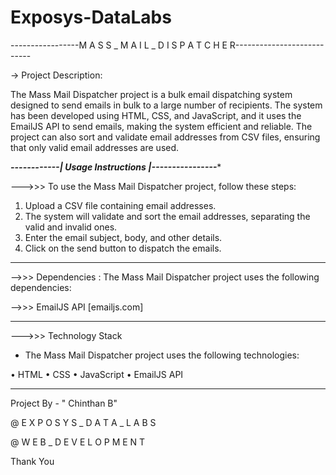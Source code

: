 # Exposys-DataLabs

-----------------M A S S _ M A I L _ D I S P A T C H E R---------------------------

-> Project Description:

The Mass Mail Dispatcher project is a bulk email dispatching system designed to send emails in bulk to a large number of recipients.
The system has been developed using HTML, CSS, and JavaScript, and it uses the EmailJS API to send emails, making the system efficient and reliable.
The project can also sort and validate email addresses from CSV files, ensuring that only valid email addresses are used.


*******------------| Usage Instructions |----------------********

--->>> To use the Mass Mail Dispatcher project, follow these steps:

 1. Upload a CSV file containing email addresses.
 2. The system will validate and sort the email addresses, separating the valid and invalid ones.
 3. Enter the email subject, body, and other details.
 4. Click on the send button to dispatch the emails.


--------------------------------------------------------------------------------------------
-->>> Dependencies :
The Mass Mail Dispatcher project uses the following dependencies:

-->>> EmailJS API [emailjs.com]


---------------------------------------------------------------------------------------------
--->>> Technology Stack
- The Mass Mail Dispatcher project uses the following technologies:

 • HTML
 • CSS
 • JavaScript
 • EmailJS API

---------------------------------------------------------------------------------------------
Project By - " Chinthan B"

@ E X P O S Y S _ D A T A _ L A B S

@ W E B _ D E V E L O P M E N T

Thank You


